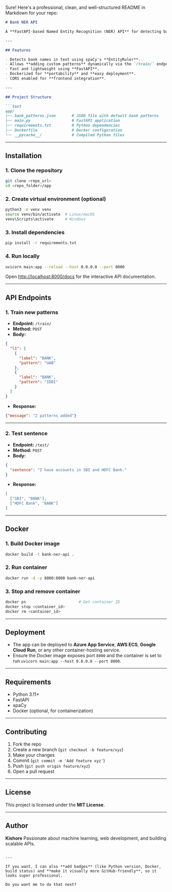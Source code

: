 Sure! Here's a professional, clean, and well-structured README in Markdown for your repo:

````markdown
# Bank NER API

A **FastAPI-based Named Entity Recognition (NER) API** for detecting bank names using **spaCy**. The API supports customizable patterns, is **Dockerized** for easy deployment, and ready for **cloud hosting**.

---

## Features

- Detects bank names in text using spaCy's **EntityRuler**.
- Allows **adding custom patterns** dynamically via the `/train/` endpoint.
- Fast and lightweight using **FastAPI**.
- Dockerized for **portability** and **easy deployment**.
- CORS enabled for **frontend integration**.

---

## Project Structure

```text
app/
├── bank_patterns.json       # JSON file with default bank patterns
├── main.py                  # FastAPI application
├── requirements.txt         # Python dependencies
├── Dockerfile               # Docker configuration
└── __pycache__/             # Compiled Python files
````

---

## Installation

### 1. Clone the repository

```bash
git clone <repo_url>
cd <repo_folder>/app
```

### 2. Create virtual environment (optional)

```bash
python3 -m venv venv
source venv/bin/activate  # Linux/macOS
venv\Scripts\activate     # Windows
```

### 3. Install dependencies

```bash
pip install -r requirements.txt
```

### 4. Run locally

```bash
uvicorn main:app --reload --host 0.0.0.0 --port 8000
```

Open [http://localhost:8000/docs](http://localhost:8000/docs) for the interactive API documentation.

---

## API Endpoints

### 1. Train new patterns

* **Endpoint:** `/train/`
* **Method:** `POST`
* **Body:**

```json
{
  "l1": [
    {
      "label": "BANK",
      "pattern": "UAB"
    },
    {
      "label": "BANK",
      "pattern": "IDBI"
    }
  ]
}
```

* **Response:**

```json
{"message": "2 patterns added"}
```

---

### 2. Test sentence

* **Endpoint:** `/test/`
* **Method:** `POST`
* **Body:**

```json
{
  "sentence": "I have accounts in SBI and HDFC Bank."
}
```

* **Response:**

```json
[
  ["SBI", "BANK"],
  ["HDFC Bank", "BANK"]
]
```

---

## Docker

### 1. Build Docker image

```bash
docker build -t bank-ner-api .
```

### 2. Run container

```bash
docker run -d -p 8000:8000 bank-ner-api
```

### 3. Stop and remove container

```bash
docker ps                       # Get container ID
docker stop <container_id>
docker rm <container_id>
```

---

## Deployment

* The app can be deployed to **Azure App Service**, **AWS ECS**, **Google Cloud Run**, or any other container-hosting service.
* Ensure the Docker image exposes port `8000` and the container is set to run `uvicorn main:app --host 0.0.0.0 --port 8000`.

---

## Requirements

* Python 3.11+
* FastAPI
* spaCy
* Docker (optional, for containerization)

---

## Contributing

1. Fork the repo
2. Create a new branch (`git checkout -b feature/xyz`)
3. Make your changes
4. Commit (`git commit -m 'Add feature xyz'`)
5. Push (`git push origin feature/xyz`)
6. Open a pull request

---

## License

This project is licensed under the **MIT License**.

---

## Author

**Kishore**
Passionate about machine learning, web development, and building scalable APIs.

```

---

If you want, I can also **add badges** (like Python version, Docker, build status) and **make it visually more GitHub-friendly**, so it looks super professional.  

Do you want me to do that next?
```
